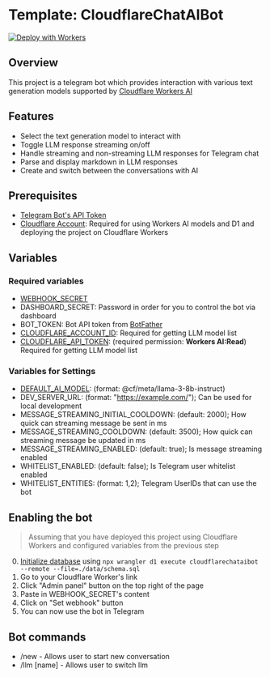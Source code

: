 # Template: CloudflareChatAIBot

[![Deploy with Workers](https://deploy.workers.cloudflare.com/button)](https://deploy.workers.cloudflare.com/?url=https://github.com/Georglider/CloudflareChatAIBot)

## Overview

This project is a telegram bot which provides interaction with various text generation models supported by [Cloudflare Workers AI](https://ai.cloudflare.com)

## Features

* Select the text generation model to interact with
* Toggle LLM response streaming on/off
* Handle streaming and non-streaming LLM responses for Telegram chat
* Parse and display markdown in LLM responses
* Create and switch between the conversations with AI

## Prerequisites

* [Telegram Bot's API Token](https://t.me/botfather)
* [Cloudflare Account](https://cloudflare.com): Required for using Workers AI models and D1 and deploying the project on Cloudflare Workers

## Variables

### Required variables
* [WEBHOOK_SECRET](https://core.telegram.org/bots/api#:~:text=all%20pending%20updates-,secret_token,-String)
* DASHBOARD_SECRET: Password in order for you to control the bot via dashboard
* BOT_TOKEN: Bot API token from [BotFather](https://t.me/botfather)
* [CLOUDFLARE_ACCOUNT_ID](https://developers.cloudflare.com/fundamentals/setup/find-account-and-zone-ids/#find-account-id-workers-and-pages): Required for getting LLM model list
* [CLOUDFLARE_API_TOKEN](https://developers.cloudflare.com/cloudflare-one/api-terraform/scoped-api-tokens/#creating-a-scoped-api-token): (required permission: **Workers AI:Read**) Required for getting LLM model list

### Variables for Settings
* [DEFAULT_AI_MODEL](https://developers.cloudflare.com/workers-ai/models/#text-generation): (format: @cf/meta/llama-3-8b-instruct)
* DEV_SERVER_URL: (format: "https://example.com/"); Can be used for local development
* MESSAGE_STREAMING_INITIAL_COOLDOWN: (default: 2000); How quick can streaming message be sent in ms
* MESSAGE_STREAMING_COOLDOWN: (default: 3500); How quick can streaming message be updated in ms
* MESSAGE_STREAMING_ENABLED: (default: true); Is message streaming enabled
* WHITELIST_ENABLED: (default: false); Is Telegram user whitelist enabled
* WHITELIST_ENTITIES: (format: 1,2); Telegram UserIDs that can use the bot

## Enabling the bot
> Assuming that you have deployed this project using Cloudflare Workers and configured variables from the previous step
0. [Initialize database](https://developers.cloudflare.com/d1/build-with-d1/import-export-data/#import-an-existing-database) using `npx wrangler d1 execute cloudflarechataibot --remote --file=./data/schema.sql`
1. Go to your Cloudflare Worker's link
2. Click "Admin panel" button on the top right of the page
3. Paste in WEBHOOK_SECRET's content
4. Click on "Set webhook" button
5. You can now use the bot in Telegram

## Bot commands
* /new - Allows user to start new conversation
* /llm [name] - Allows user to switch llm
